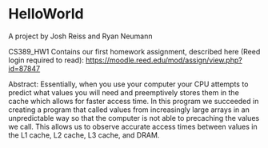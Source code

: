 # HelloWorld
A project by Josh Reiss and Ryan Neumann

CS389_HW1 Contains our first homework assignment, described here (Reed login required to read): https://moodle.reed.edu/mod/assign/view.php?id=87847

Abstract:
Essentially, when you use your computer your CPU attempts to predict what values you will need and preemptively stores them in the cache which allows for faster access time. In this program we succeeded in creating a program that called values from increasingly large arrays in an unpredictable way so that the computer is not able to precaching the values we call. This allows us to observe accurate access times between values in the L1 cache, L2 cache, L3 cache, and DRAM.


